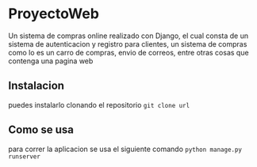 # ProyectoWeb
Un sistema de compras online realizado con Django, el cual consta de un sistema de autenticacion y registro para clientes, un sistema de compras como lo es un carro de compras, envio de correos, entre otras cosas que contenga una pagina web

## Instalacion
puedes instalarlo clonando el repositorio
```git clone url```

## Como se usa
para correr la aplicacion se usa el siguiente comando
```python manage.py runserver ```

